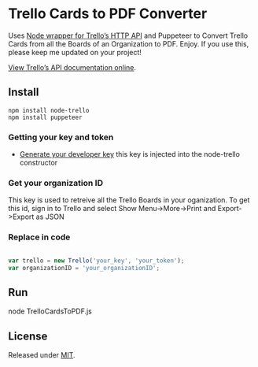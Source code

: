 # Trello Cards to PDF Converter

Uses [Node wrapper for Trello’s HTTP API][node-trello-doc] and Puppeteer to Convert Trello Cards from all the Boards of an Organization to PDF.  Enjoy.
If you use this, please keep me updated on your project!

[View Trello’s API documentation online][apidocs].

[node-trello-doc]: https://github.com/adunkman/node-trello/blob/master/README.md
[apidocs]: https://trello.com/docs/


## Install 
```
npm install node-trello
npm install puppeteer
```

### Getting your key and token
* [Generate your developer key][devkey] this key is injected into the node-trello constructor

### Get your organization ID
This key is used to retreive all the Trello Boards in your oganization.  To get this id, sign in to Trello and select Show Menu->More->Print and Export->Export as JSON

[devkey]: https://trello.com/1/appKey/generate

### Replace in code

```javascript

var trello = new Trello('your_key', 'your_token');
var organizationID = 'your_organizationID';

```

## Run
node TrelloCardsToPDF.js


## License

Released under [MIT](https://github.com/adunkman/node-trello/blob/master/LICENSE.md).